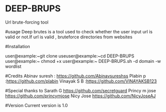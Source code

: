 # DEEP-BRUPS
Url brute-forcing tool


#usage
Deep brutes is a tool used to check whether the user input url is valid or not.If url is valid , bruteforce directories from websites


#Installation
 
user@example:~git clone
useuser@example:~cd DEEP-BRUPS
user@example:~ chmod +x
user@example:~ DEEP-BRUPS.sh -d domain -w wordlist


#Credits
Abinav suresh : https://github.com/Abinavsureshss
Plabin p           :https://github.com/plabin
Vinayak S B    :https://github.com/VINAYAKSB123

#Special thanks to
Sarath G https://github.com/secretguard
Princy m jose https://github.com/princymjose
Nicy Jose https://github.com/NicyJoseAJ

#Version
Current version is 1.0
